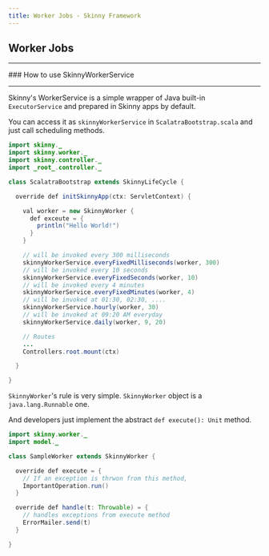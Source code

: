 ```yaml
---
title: Worker Jobs - Skinny Framework
---
```


## Worker Jobs

<hr/>
### How to use SkinnyWorkerService
<hr/>

Skinny's WorkerService is a simple wrapper of Java built-in `ExecutorService` and prepared in Skinny apps by default. 

You can access it as `skinnyWorkerService` in `ScalatraBootstrap.scala` and just call scheduling methods.

```java
import skinny._
import skinny.worker._
import skinny.controller._
import _root_.controller._

class ScalatraBootstrap extends SkinnyLifeCycle {

  override def initSkinnyApp(ctx: ServletContext) { 

    val worker = new SkinnyWorker {
      def exceute = {
        println("Hello World!")
      }
    }

    // will be invoked every 300 milliseconds
    skinnyWorkerService.everyFixedMilliseconds(worker, 300)
    // will be invoked every 10 seconds
    skinnyWorkerService.everyFixedSeconds(worker, 10)
    // will be invoked every 4 minutes
    skinnyWorkerService.everyFixedMinutes(worker, 4)
    // will be invoked at 01:30, 02:30, ....
    skinnyWorkerService.hourly(worker, 30)
    // will be invoked at 09:20 AM everyday
    skinnyWorkerService.daily(worker, 9, 20)

    // Routes
    ...
    Controllers.root.mount(ctx)

  }

}
```

`SkinnyWorker`'s rule is very simple. `SkinnyWorker` object is a `java.lang.Runnable` one.

And developers just implement the abstract `def execute(): Unit` method.

```java
import skinny.worker._
import model._

class SampleWorker extends SkinnyWorker {

  override def execute = {
    // If an exception is thrwon from this method, 
    ImportantOperation.run()
  }

  override def handle(t: Throwable) = {
    // handles exceptions from execute method
    ErrorMailer.send(t)
  }

}
